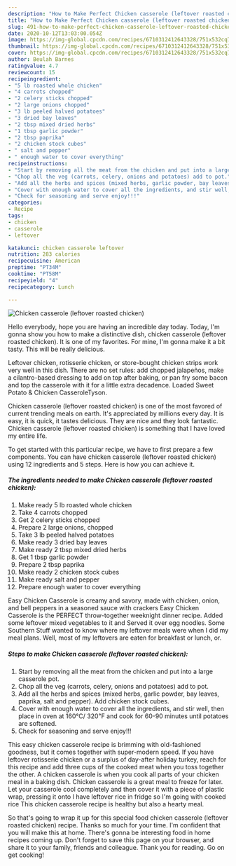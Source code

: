 ```yaml
---
description: "How to Make Perfect Chicken casserole (leftover roasted chicken)"
title: "How to Make Perfect Chicken casserole (leftover roasted chicken)"
slug: 491-how-to-make-perfect-chicken-casserole-leftover-roasted-chicken
date: 2020-10-12T13:03:00.054Z
image: https://img-global.cpcdn.com/recipes/6710312412643328/751x532cq70/chicken-casserole-leftover-roasted-chicken-recipe-main-photo.jpg
thumbnail: https://img-global.cpcdn.com/recipes/6710312412643328/751x532cq70/chicken-casserole-leftover-roasted-chicken-recipe-main-photo.jpg
cover: https://img-global.cpcdn.com/recipes/6710312412643328/751x532cq70/chicken-casserole-leftover-roasted-chicken-recipe-main-photo.jpg
author: Beulah Barnes
ratingvalue: 4.7
reviewcount: 15
recipeingredient:
- "5 lb roasted whole chicken"
- "4 carrots chopped"
- "2 celery sticks chopped"
- "2 large onions chopped"
- "3 lb peeled halved potatoes"
- "3 dried bay leaves"
- "2 tbsp mixed dried herbs"
- "1 tbsp garlic powder"
- "2 tbsp paprika"
- "2 chicken stock cubes"
- " salt and pepper"
- " enough water to cover everything"
recipeinstructions:
- "Start by removing all the meat from the chicken and put into a large casserole pot."
- "Chop all the veg (carrots, celery, onions and potatoes) add to pot."
- "Add all the herbs and spices (mixed herbs, garlic powder, bay leaves, paprika, salt and pepper). Add chicken stock cubes."
- "Cover with enough water to cover all the ingredients, and stir well, then place in oven at 160℃/ 320℉ and cook for 60-90 minutes until potatoes are softened."
- "Check for seasoning and serve enjoy!!!"
categories:
- Recipe
tags:
- chicken
- casserole
- leftover

katakunci: chicken casserole leftover 
nutrition: 283 calories
recipecuisine: American
preptime: "PT34M"
cooktime: "PT58M"
recipeyield: "4"
recipecategory: Lunch

---
```



![Chicken casserole (leftover roasted chicken)](https://img-global.cpcdn.com/recipes/6710312412643328/751x532cq70/chicken-casserole-leftover-roasted-chicken-recipe-main-photo.jpg)

Hello everybody, hope you are having an incredible day today. Today, I'm gonna show you how to make a distinctive dish, chicken casserole (leftover roasted chicken). It is one of my favorites. For mine, I'm gonna make it a bit tasty. This will be really delicious.

Leftover chicken, rotisserie chicken, or store-bought chicken strips work very well in this dish. There are no set rules: add chopped jalapeños, make a cilantro-based dressing to add on top after baking, or pan fry some bacon and top the casserole with it for a little extra decadence. Loaded Sweet Potato &amp; Chicken CasseroleTyson.

Chicken casserole (leftover roasted chicken) is one of the most favored of current trending meals on earth. It's appreciated by millions every day. It is easy, it is quick, it tastes delicious. They are nice and they look fantastic. Chicken casserole (leftover roasted chicken) is something that I have loved my entire life.


To get started with this particular recipe, we have to first prepare a few components. You can have chicken casserole (leftover roasted chicken) using 12 ingredients and 5 steps. Here is how you can achieve it.

<!--inarticleads1-->

##### The ingredients needed to make Chicken casserole (leftover roasted chicken):

1. Make ready 5 lb roasted whole chicken
1. Take 4 carrots chopped
1. Get 2 celery sticks chopped
1. Prepare 2 large onions, chopped
1. Take 3 lb peeled halved potatoes
1. Make ready 3 dried bay leaves
1. Make ready 2 tbsp mixed dried herbs
1. Get 1 tbsp garlic powder
1. Prepare 2 tbsp paprika
1. Make ready 2 chicken stock cubes
1. Make ready  salt and pepper
1. Prepare  enough water to cover everything


Easy Chicken Casserole is creamy and savory, made with chicken, onion, and bell peppers in a seasoned sauce with crackers Easy Chicken Casserole is the PERFECT throw-together weeknight dinner recipe. Added some leftover mixed vegetables to it and Served it over egg noodles. Some Southern Stuff wanted to know where my leftover meals were when I did my meal plans. Well, most of my leftovers are eaten for breakfast or lunch, or. 

<!--inarticleads2-->

##### Steps to make Chicken casserole (leftover roasted chicken):

1. Start by removing all the meat from the chicken and put into a large casserole pot.
1. Chop all the veg (carrots, celery, onions and potatoes) add to pot.
1. Add all the herbs and spices (mixed herbs, garlic powder, bay leaves, paprika, salt and pepper). Add chicken stock cubes.
1. Cover with enough water to cover all the ingredients, and stir well, then place in oven at 160℃/ 320℉ and cook for 60-90 minutes until potatoes are softened.
1. Check for seasoning and serve enjoy!!!


This easy chicken casserole recipe is brimming with old-fashioned goodness, but it comes together with super-modern speed. If you have leftover rotisserie chicken or a surplus of day-after holiday turkey, reach for this recipe and add three cups of the cooked meat when you toss together the other. A chicken casserole is when you cook all parts of your chicken meal in a baking dish. Chicken casserole is a great meal to freeze for later. Let your casserole cool completely and then cover it with a piece of plastic wrap, pressing it onto I have leftover rice in fridge so I&#39;m going with cooked rice This chicken casserole recipe is healthy but also a hearty meal. 

So that's going to wrap it up for this special food chicken casserole (leftover roasted chicken) recipe. Thanks so much for your time. I'm confident that you will make this at home. There's gonna be interesting food in home recipes coming up. Don't forget to save this page on your browser, and share it to your family, friends and colleague. Thank you for reading. Go on get cooking!
